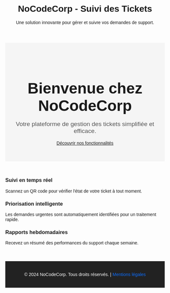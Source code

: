 <!DOCTYPE html>
<html lang="fr">
<head>
  <meta charset="UTF-8">
  <meta name="viewport" content="width=device-width, initial-scale=1.0">
  <title>NoCodeCorp - Suivi des Tickets</title>
  <link href="https://cdn.jsdelivr.net/npm/bootstrap@5.3.0-alpha1/dist/css/bootstrap.min.css" rel="stylesheet">
  <style>
    body {
      font-family: Arial, sans-serif;
    }
    .hero {
      background-color: #f5f5f5;
      padding: 50px 0;
      text-align: center;
    }
    .hero h1 {
      font-size: 3rem;
      margin-bottom: 20px;
    }
    .hero p {
      font-size: 1.2rem;
      color: #555;
    }
    .features {
      margin: 50px 0;
    }
    .footer {
      background-color: #222;
      color: #fff;
      padding: 20px 0;
      text-align: center;
    }
    .footer a {
      color: #0d6efd;
      text-decoration: none;
    }
  </style>
</head>
<body>

  <header class="p-3 bg-primary text-white text-center">
    <h1>NoCodeCorp - Suivi des Tickets</h1>
    <p>Une solution innovante pour gérer et suivre vos demandes de support.</p>
  </header>

  <section class="hero">
    <h1>Bienvenue chez NoCodeCorp</h1>
    <p>Votre plateforme de gestion des tickets simplifiée et efficace.</p>
    <a href="#features" class="btn btn-primary mt-3">Découvrir nos fonctionnalités</a>
  </section>

  <section id="features" class="features container text-center">
    <div class="row">
      <div class="col-md-4">
        <h3>Suivi en temps réel</h3>
        <p>Scannez un QR code pour vérifier l'état de votre ticket à tout moment.</p>
      </div>
      <div class="col-md-4">
        <h3>Priorisation intelligente</h3>
        <p>Les demandes urgentes sont automatiquement identifiées pour un traitement rapide.</p>
      </div>
      <div class="col-md-4">
        <h3>Rapports hebdomadaires</h3>
        <p>Recevez un résumé des performances du support chaque semaine.</p>
      </div>
    </div>
  </section>

  <footer class="footer">
    <p>&copy; 2024 NoCodeCorp. Tous droits réservés. | <a href="#">Mentions légales</a></p>
  </footer>

  <script src="https://cdn.jsdelivr.net/npm/bootstrap@5.3.0-alpha1/dist/js/bootstrap.bundle.min.js"></script>
</body>
</html>
